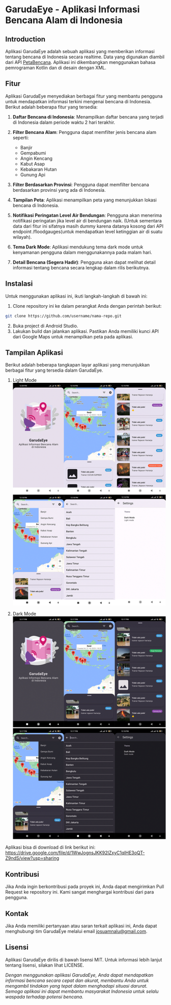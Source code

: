 # GarudaEye - Aplikasi Informasi Bencana Alam di Indonesia

## Introduction

Aplikasi GarudaEye adalah sebuah aplikasi yang memberikan informasi tentang bencana di Indonesia secara realtime. Data yang digunakan diambil dari API [PetaBencana](https://docs.petabencana.id/routes/). Aplikasi ini dikembangkan menggunakan bahasa pemrograman Kotlin dan di desain dengan XML.

## Fitur

Aplikasi GarudaEye menyediakan berbagai fitur yang membantu pengguna untuk mendapatkan informasi terkini mengenai bencana di Indonesia. Berikut adalah beberapa fitur yang tersedia:

1. **Daftar Bencana di Indonesia**: Menampilkan daftar bencana yang terjadi di Indonesia dalam periode waktu 2 hari terakhir.

2. **Filter Bencana Alam**: Pengguna dapat memfilter jenis bencana alam seperti:
   - Banjir
   - Gempabumi
   - Angin Kencang
   - Kabut Asap
   - Kebakaran Hutan
   - Gunung Api

3. **Filter Berdasarkan Provinsi**: Pengguna dapat memfilter bencana berdasarkan provinsi yang ada di Indonesia.

4. **Tampilan Peta**: Aplikasi menampilkan peta yang menunjukkan lokasi bencana di Indonesia.

5. **Notifikasi Peringatan Level Air Bendungan**: Pengguna akan menerima notifikasi peringatan jika level air di bendungan naik. (Untuk sementara data dari fitur ini sifatnya masih dummy karena datanya kosong dari API endpoint /floodgauges(untuk mendapatkan level ketinggian air di suatu wilayah).

6. **Tema Dark Mode**: Aplikasi mendukung tema dark mode untuk kenyamanan pengguna dalam menggunakannya pada malam hari.

7. **Detail Bencana (Segera Hadir)**: Pengguna akan dapat melihat detail informasi tentang bencana secara lengkap dalam rilis berikutnya.

## Instalasi

Untuk menggunakan aplikasi ini, ikuti langkah-langkah di bawah ini:

1. Clone repository ini ke dalam perangkat Anda dengan perintah berikut:

```bash
git clone https://github.com/username/nama-repo.git
```

2. Buka project di Android Studio.
3. Lakukan build dan jalankan aplikasi. Pastikan Anda memiliki kunci API dari Google Maps untuk menampilkan peta pada aplikasi.

## Tampilan Aplikasi
Berikut adalah beberapa tangkapan layar aplikasi yang menunjukkan berbagai fitur yang tersedia dalam GarudaEye.
1. Light Mode
![Layout-GarudaEye-Light-1](img/Layout-GarudaEye-Light-1.png)
![Layout-GarudaEye-Light-2](img/Layout-GarudaEye-Light-2.png)

2. Dark Mode
![Layout-GarudaEye-Dark-1](img/Layout-GarudaEye-Dark-1.png)
![Layout-GarudaEye-Dark-2](img/Layout-GarudaEye-Dark-2.png)

Aplikasi bisa di download di link berikut ini:
https://drive.google.com/file/d/1WwJognsJKK92IZxyC1qlHE3oQT-Z9ndS/view?usp=sharing

## Kontribusi
Jika Anda ingin berkontribusi pada proyek ini, Anda dapat mengirimkan Pull Request ke repository ini. Kami sangat menghargai kontribusi dari para pengguna.

## Kontak
Jika Anda memiliki pertanyaan atau saran terkait aplikasi ini, Anda dapat menghubungi tim GarudaEye melalui email josuamnalu@gmail.com.

## Lisensi
Aplikasi GarudaEye dirilis di bawah lisensi MIT. Untuk informasi lebih lanjut tentang lisensi, silakan lihat LICENSE.

*Dengan menggunakan aplikasi GarudaEye, Anda dapat mendapatkan informasi bencana secara cepat dan akurat, membantu Anda untuk mengambil tindakan yang tepat dalam menghadapi situasi darurat. Semoga aplikasi ini dapat membantu masyarakat Indonesia untuk selalu waspada terhadap potensi bencana.*
